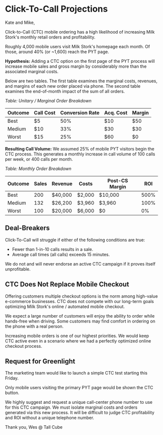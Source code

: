 # Click-To-Call Projections

Kate and Mike,

Click-to-Call (CTC) mobile ordering has a high likelihood of increasing Milk Stork's monthly retail orders and profitability.

Roughly 4,000 mobile users visit Milk Stork's homepage each month. Of those, around 40% (or ~1,600) reach the PYT page.

**Hypothesis:** Adding a CTC option on the first page of the PYT process will increase mobile sales and gross margin by considerably more than the associated marginal costs.

Below are two tables. The first table examines the marginal costs, revenues, and margins of each new order placed via phone. The second table examines the end-of-month impact of the sum of all orders.

*Table: Unitary / Marginal Order Breakdown*

| Outcome | Call Cost | Conversion Rate | Acq. Cost | Margin |
| -----   | --------- | --------------- | --------- | ------ |
| Best    |  $5       |     50%         |   $10     |  $50   |
| Medium  |  $10      |     33%         |   $30     |  $30   |
| Worst   |  $15      |     25%         |   $60     |  $0    |

**Resulting Call Volume:** We assumed 25% of mobile PYT visitors begin the CTC process. This generates a monthly increase in call volume of 100 calls per week, or 400 calls per month.

*Table: Monthly Order Breakdown*

| Outcome | Sales | Revenue | Costs  | Post-CS Margin | ROI  |
| -----   | ----- | ------- | ------ | -------------- | ---- |
| Best    |  200  | $40,000 | $2,000 |     $10,000    | 500% |
| Medium  |  132  | $26,200 | $3,960 |      $3,960    | 100% |
| Worst   |  100  | $20,000 | $6,000 |          $0    |   0% |


## Deal-Breakers

Click-To-Call will struggle if either of the following conditions are true:

- Fewer than 1-in-10 calls results in a sale.
- Average call times (all calls) exceeds 15 minutes.

We do not and will never endorse an active CTC campaign if it proves itself unprofitable.

## CTC Does Not Replace Mobile Checkout

Offering customers multiple checkout options is the norm among high-value e-commerce businesses. CTC does not compete with our long-term goals optimizing Milk Stork's online / automated mobile checkout.

We expect a large number of customers will enjoy the ability to order while hands-free when driving. Some customers may find  comfort in ordering on the phone with a real person.

Increasing mobile orders is one of our highest priorities. We would keep CTC active even in a scenario where we had a perfectly optimized online checkout process.

## Request for Greenlight

The marketing team would like to launch a simple CTC test starting this Friday.

Only mobile users visiting the primary PYT page would be shown the CTC button.

We highly suggest and request a unique call-center phone number to use for this CTC campaign. We must isolate marginal costs and orders generated via this new process. It will be difficult to judge CTC profitability and ROI without a unique telephone number.

Thank you,
Wes @ Tall Cube

